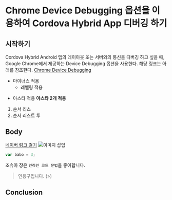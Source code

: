 # Chrome Device Debugging 옵션을 이용하여 Cordova Hybrid App 디버깅 하기

## 시작하기
Cordova Hybrid Android 앱의 레이아웃 또는 서버와의 통신을 디버깅 하고 싶을 때,
Google Chrome에서 제공하는 Device Debugging 옵션을 사용한다.
해당 링크는 아래를 참조한다. [Chrome Device Debugging](https://developer.chrome.com/devtools/docs/remote-debugging)



- 마이너스 적용
    + 레벨링 적용 
* 아스타 적용
**아스타 2개 적용**
1. 순서 리스
1. 순서 리스트 투

## Body
[네이버 링크 걸기](http://www.naver.com)
![이미지 삽입]()
```javascript
var babo = 3;
```

조슈아 장은 `인라인 코드 문법`을 좋아합니다.

> 인용구입니다. (>)

## Conclusion